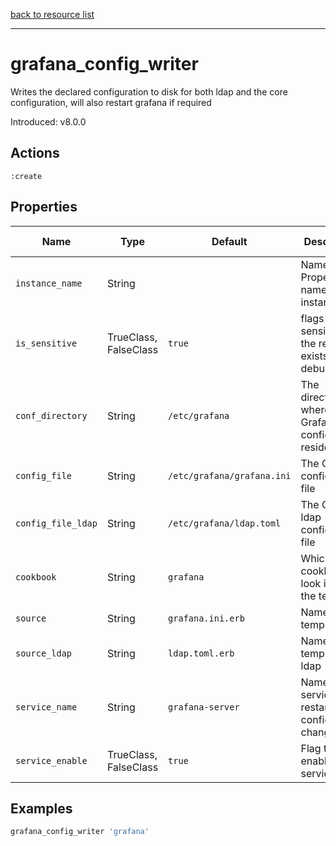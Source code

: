[back to resource list](https://github.com/sous-chefs/grafana#resources)

---

# grafana_config_writer

Writes the declared configuration to disk for both ldap and the core configuration, will also restart grafana if required

Introduced: v8.0.0

## Actions

`:create`

## Properties

| Name                  | Type        |  Default                    | Description                                               | Allowed Values
| --------------------- | ----------- | --------------------------- | --------------------------------------------------------- | --------------- |
| `instance_name`       | String      |                             | Name Property, name of the instance                       |
| `is_sensitive`        | TrueClass, FalseClass| `true`             | flags sensitive on the resource, exists for debug         | `true`, `false`
| `conf_directory`      | String      | `/etc/grafana`              | The directory where the Grafana configuration resides     | Valid directory
| `config_file`         | String      | `/etc/grafana/grafana.ini`  | The Grafana configuration file                            | Valid file path
| `config_file_ldap`    | String      | `/etc/grafana/ldap.toml`    | The Grafana ldap configuration file                       | Valid file path
| `cookbook`            | String      | `grafana`                   | Which cookbook to look in for the template                |
| `source`              | String      | `grafana.ini.erb`           | Name of the template                                      |
| `source_ldap`         | String      | `ldap.toml.erb`             | Name of the template for ldap                             |
| `service_name`        | String      | `grafana-server`            | Name of the service to restart when config changes        |
| `service_enable`      | TrueClass, FalseClass| `true`             | Flag to enable service                                    | `true`, `false`
## Examples

```ruby
grafana_config_writer 'grafana'
```
